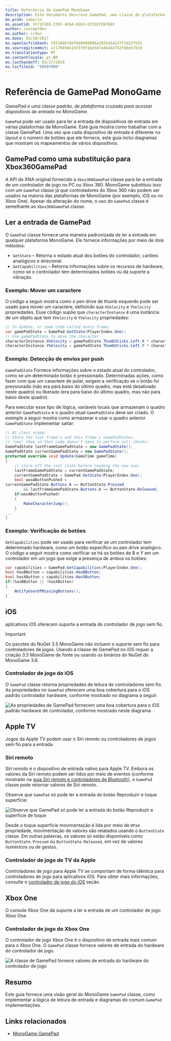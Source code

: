```yaml
---
title: Referência de GamePad MonoGame
description: Este documento descreve GamePad, uma classe de plataforma cruzada para acessar dispositivos de entrada no MonoGame. Ele discute como ler dados provenientes do gamepad e fornece exemplos de código.
ms.prod: xamarin
ms.assetid: 1F71F3E8-2397-4C6A-8163-6731ECFB7E03
author: conceptdev
ms.author: crdun
ms.date: 03/28/2017
ms.openlocfilehash: 235166b78dfbd4998086a2925a54137f1922f5d1
ms.sourcegitcommit: a7170494e1975f0f1be547a45444752fd8e57819
ms.translationtype: MT
ms.contentlocale: pt-BR
ms.lasthandoff: 03/27/2019
ms.locfileid: "58507000"
---
```

# <a name="monogame-gamepad-reference"></a>Referência de GamePad MonoGame

_GamePad é uma classe padrão, de plataforma cruzada para acessar dispositivos de entrada no MonoGame._

`GamePad` pode ser usado para ler a entrada de dispositivos de entrada em várias plataformas de MonoGame. Este guia mostra como trabalhar com a classe GamePad. Uma vez que cada dispositivo de entrada é diferente no layout e o número de botões que ele fornece, este guia inclui diagramas que mostram os mapeamentos de vários dispositivos.

## <a name="gamepad-as-a-replacement-for-xbox360gamepad"></a>GamePad como uma substituição para Xbox360GamePad

A API do XNA original fornecido a `Xbox360GamePad` classe para ler a entrada de um controlador de jogo no PC ou Xbox 360. MonoGame substituiu isso com um `GamePad` classe já que controladores do Xbox 360 não podem ser usados na maioria das plataformas de MonoGame (por exemplo, iOS ou no Xbox One). Apesar da alteração do nome, o uso do `GamePad` classe é semelhante ao `Xbox360GamePad` classe.

## <a name="reading-input-from-gamepad"></a>Ler a entrada de GamePad

O `GamePad` classe fornece uma maneira padronizada de ler a entrada em qualquer plataforma MonoGame. Ele fornece informações por meio de dois métodos:

- `GetState` – Retorna o estado atual dos botões do controlador, cartões analógicos e direcional.
- `GetCapabilities` – Retorna informações sobre os recursos de hardware, como se o controlador tem determinados botões ou dá suporte a vibração.

### <a name="example-moving-a-character"></a>Exemplo: Mover um caractere

O código a seguir mostra como o pen drive de thumb esquerdo pode ser usado para mover um caractere, definindo sua `XVelocity` e `YVelocity` propriedades. Esse código supõe que `characterInstance` é uma instância de um objeto que tem `XVelocity` e `YVelocity` propriedades:

```csharp
// In Update, or some code called every frame:
var gamePadState = GamePad.GetState(PlayerIndex.One);
// Use gamePadState to move the character
characterInstance.XVelocity = gamePadState.ThumbSticks.Left.X * characterInstance.MaxSpeed;
characterInstance.YVelocity = gamePadState.ThumbSticks.Left.Y * characterInstance.MaxSpeed;
```

### <a name="example-detecting-pushes"></a>Exemplo: Detecção de envios por push

`GamePadState` Fornece informações sobre o estado atual do controlador, como se um determinado botão é pressionado. Determinadas ações, como fazer com que um caractere de pular, exigem a verificação se o botão foi pressionado (não era para baixo do último quadro, mas está desativado neste quadro) ou liberado (era para baixo do último quadro, mas não para baixo deste quadro).

Para executar esse tipo de lógica, variáveis locais que armazenam o quadro anterior `GamePadState` e o quadro atual `GamePadState` deve ser criado. O exemplo a seguir mostra como armazenar e usar o quadro anterior `GamePadState` implementar saltar:

```csharp
// At class scope:
// Store the last frame's and this frame's GamePadStates.
// "new" them so that code doesn't have to perform null checks:
GamePadState lastFrameGamePadState = new GamePadState();
GamePadState currentGamePadState = new GamePadState();
protected override void Update(GameTime gameTime)
{
    // store off the last state before reading the new one:
    lastFrameGamePadState = currentGamePadState;
    currentGamePadState = GamePad.GetState(PlayerIndex.One);
    bool wasAButtonPushed =
currentGamePadState.Buttons.A == ButtonState.Pressed
        && lastFrameGamePadState.Buttons.A == ButtonState.Released;
    if(wasAButtonPushed)
    {
        MakeCharacterJump();
    }
...
}
```

### <a name="example-checking-for-buttons"></a>Exemplo: Verificação de botões

`GetCapabilities` pode ser usado para verificar se um controlador tem determinado hardware, como um botão específico ou pen drive analógico. O código a seguir mostra como verificar se há os botões de B e Y em um controlador em um jogo que exige a presença de ambos os botões:

```csharp
var capabilities = GamePad.GetCapabilities(PlayerIndex.One);
bool hasBButton = capabilities.HasBButton;
bool hasXButton = capabilities.HasXButton;
if(!hasBButton || !hasXButton)
{
    NotifyUserOfMissingButtons();
}
```

## <a name="ios"></a>iOS

aplicativos iOS oferecem suporte a entrada do controlador de jogo sem fio.

> [!IMPORTANT]
> Os pacotes do NuGet 3.5 MonoGame não incluem o suporte sem fio para controladores de jogos. Usando a classe de GamePad no iOS requer a criação 3.5 MonoGame de fonte ou usando os binários do NuGet do MonoGame 3.6.

### <a name="ios-game-controller"></a>Controlador de jogo do iOS

O `GamePad` classe retorna propriedades de leitura de controladores sem fio. As propriedades no `GamePad` oferecem uma boa cobertura para o iOS padrão controlador hardware, conforme mostrado no diagrama a seguir:

![](input-images/image1.png "As propriedades de GamePad fornecem uma boa cobertura para o iOS padrão hardware de controlador, conforme mostrado neste diagrama")

## <a name="apple-tv"></a>Apple TV

Jogos da Apple TV podem usar o Siri remoto ou controladores de jogos sem fio para a entrada.

### <a name="siri-remote"></a>Siri remoto

*Siri remoto* é o dispositivo de entrada nativo para Apple TV. Embora os valores da Siri remoto podem ser lidos por meio de eventos (conforme mostrado na [guia Siri remoto e controladores de Bluetooth](~/ios/tvos/platform/remote-bluetooth.md)), o `GamePad` classe pode retornar valores de Siri remoto.

Observe que `GamePad` só pode ler a entrada do botão Reproduzir e toque superfície:

![](input-images/image2.png "Observe que GamePad só pode ler a entrada do botão Reproduzir e superfície de toque")

Desde o toque superfície movimentação é lida por meio de `DPad` propriedade, movimentação de valores são relatados usando o `ButtonState` classe. Em outras palavras, os valores só estão disponíveis como `ButtonState.Pressed` ou `ButtonState.Released`, em vez de valores numéricos ou de gestos.

### <a name="apple-tv-game-controller"></a>Controlador de jogo de TV da Apple

Controladores de jogo para Apple TV se comportam de forma idêntica para controladores de jogo para aplicativos iOS. Para obter mais informações, consulte o [controlador de jogo do iOS](#ios-game-controller) seção. 

## <a name="xbox-one"></a>Xbox One

O console Xbox One dá suporte a ler a entrada de um controlador de jogo Xbox One.

### <a name="xbox-one-game-controller"></a>Controlador de jogo do Xbox One

O controlador de jogo Xbox One é o dispositivo de entrada mais comum para o Xbox One. O `GamePad` classe fornece valores de entrada do hardware do controlador de jogo.

![](input-images/image3.png "A classe de GamePad fornece valores de entrada do hardware do controlador de jogo")

## <a name="summary"></a>Resumo

Este guia fornece uma visão geral do MonoGame `GamePad` classe, como implementar a lógica de leitura de entrada e diagramas do comum `GamePad` implementações.

## <a name="related-links"></a>Links relacionados

- [MonoGame GamePad](http://www.monogame.net/documentation/?page=T_Microsoft_Xna_Framework_Input_GamePad)
